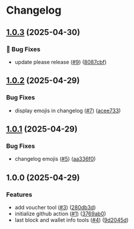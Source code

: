 # Changelog

## [1.0.3](https://github.com/thewhitewizard/mcp-server/compare/v1.0.2...v1.0.3) (2025-04-30)


### 🐞 Bug Fixes

* update please release ([#9](https://github.com/thewhitewizard/mcp-server/issues/9)) ([8087cbf](https://github.com/thewhitewizard/mcp-server/commit/8087cbfb7f0a86690ee9460e796257557498d03a))

## [1.0.2](https://github.com/thewhitewizard/mcp-server/compare/v1.0.1...v1.0.2) (2025-04-29)


### Bug Fixes

* display emojis in changelog ([#7](https://github.com/thewhitewizard/mcp-server/issues/7)) ([acee733](https://github.com/thewhitewizard/mcp-server/commit/acee733586fb7a2b0540e245a868a353108530cc))

## [1.0.1](https://github.com/thewhitewizard/mcp-server/compare/v1.0.0...v1.0.1) (2025-04-29)


### Bug Fixes

* changelog emojis ([#5](https://github.com/thewhitewizard/mcp-server/issues/5)) ([aa336f0](https://github.com/thewhitewizard/mcp-server/commit/aa336f064cac472b74dc349f4599104533105d66))

## 1.0.0 (2025-04-29)


### Features

* add voucher tool ([#3](https://github.com/thewhitewizard/mcp-server/issues/3)) ([280db3d](https://github.com/thewhitewizard/mcp-server/commit/280db3d2c0c3df68fc5155990a68dc795dc2c2d4))
* initialize github action ([#1](https://github.com/thewhitewizard/mcp-server/issues/1)) ([3769ab0](https://github.com/thewhitewizard/mcp-server/commit/3769ab0f8c0f26df6df89298dd7764e006a95721))
* last block and wallet info tools ([#4](https://github.com/thewhitewizard/mcp-server/issues/4)) ([9d2045d](https://github.com/thewhitewizard/mcp-server/commit/9d2045d79e4ffbaa68e807499f02c3b2224bd29d))
